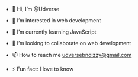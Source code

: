 - 👋 Hi, I’m @Udverse
- 👀 I’m interested in web development 
- 🌱 I’m currently learning JavaScript 
- 💞️ I’m looking to collaborate on web development 
- 📫 How to reach me udversebndizzy@gmail.com

- ⚡ Fun fact: I love to know

<!---
Udverse/Udverse is a ✨ special ✨ repository because its `README.md` (this file) appears on your GitHub profile.
You can click the Preview link to take a look at your changes.
--->
